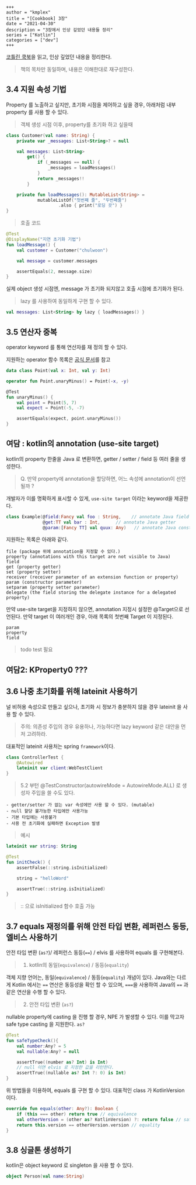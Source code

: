 ```
+++ 
author = "kmplex" 
title = "[Cookbook] 3장" 
date = "2021-04-30" 
description = "3장에서 인상 깊었던 내용들 정리"  
series = ["Kotlin"] 
categories = ["dev"] 
+++
```

[코틀린 쿡북](http://www.yes24.com/Product/Goods/90452827)을 읽고, 인상 깊었던 내용을 정리한다.

> 책의 목차만 동일하며, 내용은 이해한대로 재구성한다.

## 3.4 지원 속성 기법

Property 를 노출하고 싶지만, 초기화 시점을 제어하고 싶을 경우, 아래처럼 내부 property 를 사용 할 수 있다.

> 객체 생성 시점 이후, property를 초기화 하고 싶을때

```kotlin
class Customer(val name: String) {
    private var _messages: List<String>? = null

    val messages: List<String>
        get() {
            if (_messages == null) {
                _messages = loadMessages()
            }
            return _messages!!
        }

    private fun loadMessages(): MutableList<String> =
            mutableListOf("첫번째 줄", "두번째줄")
                    .also { print("로딩 끗") }
}
```

> 호출 코드 

```kotlin
@Test
@DisplayName("지연 초기화 기법")
fun loadMessage() {
    val customer = Customer("chulwoon")

    val message = customer.messages

    assertEquals(2, message.size)
}
```

실제 object 생성 시점엔, message 가 초기화 되지않고 호출 시점에 초기화가 된다.

> lazy 를 사용하여 동일하게 구현 할 수 있다.

```kotlin
val messages: List<String> by lazy { loadMessages() }
```

## 3.5 연산자 중복

operator keyword 를 통해 연산자를 재 정의 할 수 있다.

지원하는 operator 함수 목록은 [공식 문서](https://kotlinlang.org/docs/operator-overloading.html#infix-calls-for-named-functions)를 참고


```kotlin
data class Point(val x: Int, val y: Int)

operator fun Point.unaryMinus() = Point(-x, -y)

@Test
fun unaryMinus() {
    val point = Point(5, 7)
    val expect = Point(-5, -7)

    assertEquals(expect, point.unaryMinus())
}
```

## 여담 : kotlin의 annotation (use-site target)

kotlin의 property 한줄을 Java 로 변환하면, getter / setter / field 등 여러 줄을 생성한다.

> Q. 만약 property에 annotation을 할당하면, 어느 속성에 annotation이 선언될까 ? 

개발자가 이를 명확하게 표시할 수 있게, `use-site target` 이라는 keyword을 제공한다.

```kotlin
class Example(@field:Fancy val foo : String,    // annotate Java field
              @get:TT val bar : Int,      // annotate Java getter
              @param:[Fancy TT] val quux: Any)   // annotate Java constructor parameter
```

지원하는 목록은 아래와 같다.
```
file (package 위에 annotation을 지정할 수 있다.)
property (annotations with this target are not visible to Java)
field
get (property getter)
set (property setter)
receiver (receiver parameter of an extension function or property)
param (constructor parameter)
setparam (property setter parameter)
delegate (the field storing the delegate instance for a delegated property)
```

만약 use-site target을 지정하지 않으면, annotation 지정시 설정한 @Target으로 선언된다.
만약 target 이 여러개인 경우, 아래 목록의 첫번째 Target 이 지정된다.

```
param
property
field
```

> todo test 필요 

## 여담2: KProperty0 ???


## 3.6 나중 초기화를 위해 lateinit 사용하기

널 비허용 속성으로 만들고 싶으나, 초기화 시 정보가 충분하지 않을 경우 lateinit 을 사용 할 수 있다.

> 주의: 의존성 주입의 경우 유용하나, 가능하다면 lazy keyword 같은 대안을 먼저 고려하라.

대표적인 lateinit 사용처는 spring `framework`이다.

```kotlin
class ControllerTest {
    @Autowired
    lateinit var client:WebTestClient
}
```

> 5.2 부턴 @TestConstructor(autowireMode = AutowireMode.ALL) 로 생성자 주입을 쓸 수도 있다.

```
- getter/setter 가 없는 var 속성에만 사용 할 수 있다. (mutable)
- null 할당 불가능한 타입에만 사용가능 
- 기본 타입에는 사용불가
- 사용 전 초기화에 실패하면 Exception 발생
```

> 예시

```kotlin
lateinit var string: String

@Test
fun initCheck() {
    assertFalse(::string.isInitialized)

    string = "helloWord"

    assertTrue(::string.isInitialized)
}
```

> :: 으로 isInitialized 함수 호출 가능


## 3.7  equals 재정의를 위해 안전 타입 변환, 레퍼런스 동등, 엘비스 사용하기


안전 타입 변환 (`as?`)/ 레퍼런스 동등(`==`) / elvis 를 사용하여 equals 를 구현해본다.

> 1. kotlin의 동일(`equivalence`) / 동등(`equality`) 

객체 지향 언어는, 동일(`equivalence`) / 동등(`equality`) 개념이 있다.
Java와는 다르게 Kotlin 에서는 `==` 연산은 동등성을 확인 할 수 있으며, `===`을 사용하여 Java의 `==` 과 같은 연산을 수행 할 수 있다.

> 2. 안전 타입 변환 (`as?`)

nullable property에 casting 을 진행 할 경우, NPE 가 발생할 수 있다.
이를 막고자 safe type casting 을 지원한다. `as?` 

```kotlin
@Test
fun safeTypeCheck(){
    val number:Any? = 5
    val nullable:Any? = null

    assertTrue((number as? Int) is Int)
    // null 이면 elvis 로 지정한 값을 리턴한다.
    assertTrue((nullable as? Int ?: 0) is Int)
}
```

위 방법들을 이용하여, equals 를 구현 할 수 있다.
대표적인 class 가 KotlinVersion 이다.

```kotlin
override fun equals(other: Any?): Boolean {
    if (this === other) return true // equivalence 
    val otherVersion = (other as? KotlinVersion) ?: return false // safe type 
    return this.version == otherVersion.version // equality
}
```

## 3.8 싱글톤 생성하기

kotlin은 object keyword 로 singleton 을 사용 할 수 있다.

```kotlin
object Person(val name:String)
```








